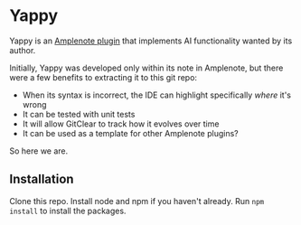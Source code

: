 # Yappy

Yappy is an [Amplenote plugin](https://www.amplenote.com/help/developing_amplenote_plugins) that implements 
AI functionality wanted by its author. 

Initially, Yappy was developed only within its note in Amplenote, but there were a few benefits to extracting 
it to this git repo:

* When its syntax is incorrect, the IDE can highlight specifically *where* it's wrong
* It can be tested with unit tests
* It will allow GitClear to track how it evolves over time
* It can be used as a template for other Amplenote plugins?

So here we are.

## Installation

Clone this repo. Install node and npm if you haven't already. Run `npm install` to install the packages.  
